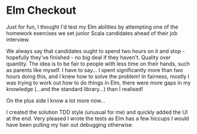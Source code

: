 # Elm Checkout

Just for fun, I thought I'd test my Elm abilities by attempting one of the homework exercises we set junior Scala candidates ahead of their job interview.

We always say that candidates ought to spend two hours on it and stop - hopefully they've finished - no big deal if they haven't. Quality over quantity. The idea is to be fair to people with less time on their hands, such as parents like myself. I have to say... I spent significantly more than two hours doing this, and I knew how to solve the problem! In fairness, mostly I was trying to work out how to do things in Elm, there were more gaps in my knowledge (...and the standard library...) than I realised!

On the plus side I know a lot more now...

I created the solution TDD style (unusual for me) and quickly added the UI at the end. Very pleased I wrote the tests as Elm has a few hiccups I would have been pulling my hair out debugging otherwise.
